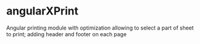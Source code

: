 # angularXPrint
Angular printing module with optimization allowing to select a part of sheet to print; adding header and footer on each page
